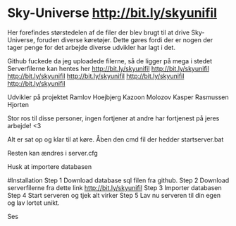 # Sky-Universe http://bit.ly/skyunifil
Her forefindes størstedelen af de filer der blev brugt til at drive Sky-Universe, foruden diverse køretøjer.
Dette gøres fordi der er nogen der tager penge for det arbejde diverse udvikler har lagt i det.

Github fuckede da jeg uploadede filerne, så de ligger på mega i stedet
Serverfilerne kan hentes her
http://bit.ly/skyunifil
http://bit.ly/skyunifil
http://bit.ly/skyunifil
http://bit.ly/skyunifil
http://bit.ly/skyunifil
http://bit.ly/skyunifil

Udvikler på projektet
Ramlov
Hoejbjerg
Kazoon
Molozov
Kasper Rasmussen
Hjorten

Stor ros til disse personer, ingen fortjener at andre har fortjenest på jeres arbejde! <3

Alt er sat op og klar til at køre.
Åben den cmd fil der hedder startserver.bat

Resten kan ændres i server.cfg

Husk at importere databasen


#Installation
Step 1 Download database sql filen fra github.
Step 2 Download serverfilerne fra dette link http://bit.ly/skyunifil
Step 3 Importer databasen
Step 4 Start serveren og tjek alt virker
Step 5 Lav nu serveren til din egen og lav lortet unikt.


Ses
